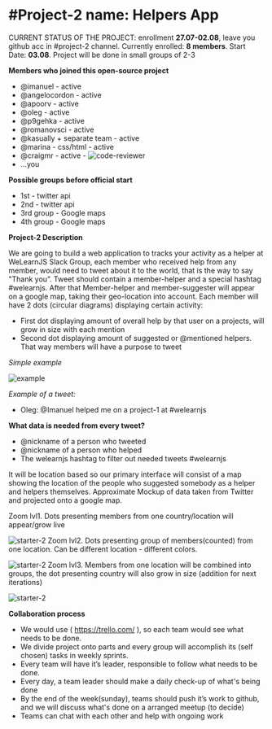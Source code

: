 # #Project-2 name: Helpers App

CURRENT STATUS OF THE PROJECT: enrollment **27.07-02.08**, leave you github acc in #project-2 channel. Currently enrolled: **8 members**. Start Date: **03.08**. Project will be done in small groups of 2-3

**Members who joined this open-source project**

* @imanuel  - active
* @angelocordon -  active
* @apoorv - active
* @oleg  - active
* @p9gehka - active
* @romanovsci - active
* @kasually + separate team - active
* @marina - css/html - active
* @craigmr - active - ![code-reviewer](http://i.imgur.com/mXs64t0.png)
* ...you

**Possible groups before official start**
* 1st - twitter api
* 2nd - twitter api
* 3rd group - Google maps
* 4th group - Google maps

**Project-2 Description**

We are going to build a web application to tracks your activity as a helper at WeLearnJS Slack Group, each member who received help from any member, would need to tweet about it to the world, that is the way to say "Thank you”. Tweet should contain a member-helper and a special hashtag #welearnjs. After that Member-helper and member-suggester will appear on a google map, taking their geo-location into account. Each member will have 2 dots (circular diagrams) displaying certain activity:

 - First dot displaying amount of overall help by that user on a projects, will grow in size with each mention
 - Second dot displaying amount of suggested or @mentioned helpers. That way members will have a purpose to tweet

*Simple example*

![example](http://i.imgur.com/Xn6lmXP.png)

*Example of a tweet:*
 - Oleg:  @Imanuel helped me on a project-1 at  #welearnjs

**What data is needed from every tweet?**
* @nickname of a person who tweeted
* @nickname of a person who helped
* The welearnjs hashtag to filter out needed tweets #welearnjs

It will be location based so our primary interface will consist of a map showing the location of the
people who suggested somebody as a helper and helpers themselves. Approximate Mockup of data taken from Twitter and projected onto a google map.

Zoom lvl1. Dots presenting members from one country/location will appear/grow live

![starter-2](http://i.imgur.com/sDmc5hg.png)
Zoom lvl2. Dots presenting group of members(counted) from one location. Can be different location - different colors.

![starter-2](http://i.imgur.com/03W86J3.png)
Zoom lvl3. Members from one location will be combined into groups, the dot presenting country will also grow in size (addition for next iterations)

![starter-2](http://i.imgur.com/wyKgo8A.png)


**Collaboration process**

* We would use ( https://trello.com/ ), so each team would see what needs to be done.
* We divide project onto parts and every group will accomplish its (self chosen) tasks in weekly sprints.
* Every team will have it’s leader, responsible to follow what needs to be done.
* Every day, a team leader should make a daily check-up of what's being done
* By the end of the week(sunday), teams should push it’s work to github, and we will discuss what's done on a arranged meetup (to decide)
* Teams can chat with each other and help with ongoing work


